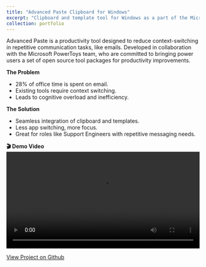 ```yaml
---
title: "Advanced Paste Clipboard for Windows"
excerpt: "Clipboard and template tool for Windows as a part of the Microsoft PowerToys project."
collection: portfolio
---
```


Advanced Paste is a productivity tool designed to reduce context-switching in repetitive communication tasks, like emails. Developed in collaboration with the Microsoft PowerToys team, who are committed to bringing power users a set of open source tool packages for productivity improvements.

**The Problem**
- 28% of office time is spent on email.
- Existing tools require context switching.
- Leads to cognitive overload and inefficiency.

**The Solution**
- Seamless integration of clipboard and templates.
- Less app switching, more focus.
- Great for roles like Support Engineers with repetitive messaging needs.

**🎬 Demo Video**
<video width="100%" controls>
  <source src="https://github.com/diogoviveiros/diogoviveiros.github.io/blob/master/assets/PowerClipboardGoldenPath.mp4" type="video/mp4">
  Your browser does not support the video tag.
</video>

[View Project on Github](https://github.com/diogoviveiros/EnhancedClipboardWPF)
